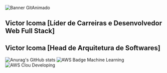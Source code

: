 ![Banner GitAnimado](https://user-images.githubusercontent.com/31005408/177214371-be5212c6-9b36-41eb-b442-803dc2611c8c.gif)

## Victor Icoma [Líder de Carreiras e Desenvolvedor Web Full Stack]
## Victor Icoma [Head de Arquitetura de Softwares]
![Anurag's GitHub stats](https://github-readme-stats.vercel.app/api?username=victoricoma&show_icons=true&theme=radical)
![AWS Badge Machine Learning](https://github.com/user-attachments/assets/b8054486-bc1c-4e29-b20f-b3ee607c97af)
![AWS Clou Developing](https://github.com/user-attachments/assets/9f095d6d-38f5-4751-9a89-7dc67e17d50a)

 
